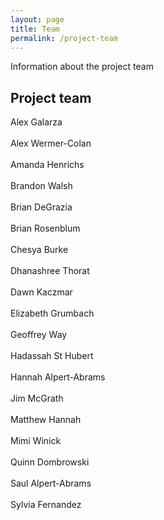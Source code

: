 ```yaml
---
layout: page
title: Team
permalink: /project-team
---
```

Information about the project team

## Project team

Alex Galarza<br />  
Alex Wermer-Colan<br />  
Amanda Henrichs<br />  
Brandon Walsh<br />  
Brian DeGrazia<br />  
Brian Rosenblum<br />  
Chesya Burke<br />  
Dhanashree Thorat<br />  
Dawn Kaczmar<br />  
Elizabeth Grumbach<br />  
Geoffrey Way<br />  
Hadassah St Hubert<br />  
Hannah Alpert-Abrams<br />  
Jim McGrath<br />  
Matthew Hannah<br />  
Mimi Winick<br />  
Quinn Dombrowski<br />  
Saul Alpert-Abrams<br />  
Sylvia Fernandez<br />  
